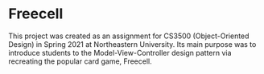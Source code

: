 # Freecell

This project was created as an assignment for CS3500 (Object-Oriented Design) in Spring 2021 at Northeastern University. 
Its main purpose was to introduce students to the Model-View-Controller design pattern via recreating the popular card game, Freecell.
